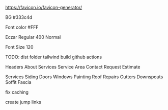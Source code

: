 https://favicon.io/favicon-generator/

BG
#333c4d

Font color
#FFF

Eczar
Regular 400 Normal

Font Size
120

TODO:
dist folder
tailwind build
github actions

Headers
About
Services
Service Area
Contact
Request Estimate


Services
Siding
Doors
Windows
Painting
Roof Repairs
Gutters
Downspouts
Soffit Fascia

fix caching

create jump links
